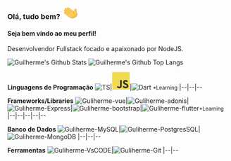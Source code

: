 ### Olá, tudo bem? <img src="https://raw.githubusercontent.com/ABSphreak/ABSphreak/master/gifs/Hi.gif" width="40" height="30" />

#### Seja bem vindo ao meu perfil!

Desenvolvendor Fullstack focado e apaixonado por NodeJS.

<div style="display: inline-block">
	<img heigth="180em" alt="Guilherme's Github Stats" src="https://github-readme-stats.vercel.app/api?username=guilhermeais&show_icons=true&hide_border=true" ></img>
	<img heigth="180em" alt="Guilherme's Github Top Langs" src="https://github-readme-stats.vercel.app/api/top-langs/?username=guilhermeais&layout=compact" ></img>
</div>

**Linguagens de Programação**
<img alt="TS" title="TypeScript" width="40px"  src="https://cdn.jsdelivr.net/gh/devicons/devicon/icons/typescript/typescript-original.svg" />|<img alt="JS" title="JavaScript" width="40px" src="https://raw.githubusercontent.com/github/explore/master/topics/javascript/javascript.png">|<img alt="Dart" title="Dart" width="40px" src="https://cdn.jsdelivr.net/gh/devicons/devicon/icons/dart/dart-original.svg" /> <small>*Learning</small>
|--|--|--

**Frameworks/Libraries**
<img  alt="Guliherme-vue"  width="40px" src="https://cdn.jsdelivr.net/gh/devicons/devicon/icons/vuejs/vuejs-original.svg" />|<img alt="Guliherme-adonis" width="40px" src="https://cdn.jsdelivr.net/gh/devicons/devicon/icons/adonisjs/adonisjs-original.svg" />|<img alt="Guliherme-Express"  width="40px"  src="https://cdn.jsdelivr.net/gh/devicons/devicon/icons/express/express-original.svg" />|<img  alt="Guliherme-bootstrap" width="40px" src="https://cdn.jsdelivr.net/gh/devicons/devicon/icons/bootstrap/bootstrap-plain.svg" />|<img alt="Guliherme-flutter" width="40px"  src="https://cdn.jsdelivr.net/gh/devicons/devicon/icons/flutter/flutter-original.svg" /><small>*Learning</small>
|--|--|--|--|--

**Banco de Dados**
<img alt="Guliherme-MySQL"  width="40px"  src="https://cdn.jsdelivr.net/gh/devicons/devicon/icons/mysql/mysql-original.svg" />|<img alt="Guliherme-PostgresSQL"  width="40px" src="https://cdn.jsdelivr.net/gh/devicons/devicon/icons/postgresql/postgresql-original.svg" />|<img alt="Guliherme-MongoDB"  width="40px"  src="https://cdn.jsdelivr.net/gh/devicons/devicon/icons/mongodb/mongodb-original.svg" />
|--|--|--

**Ferramentas**
<img alt="Guliherme-VsCODE"  width="40px" src="https://cdn.jsdelivr.net/gh/devicons/devicon/icons/vscode/vscode-original.svg" />|<img  alt="Guliherme-Git"  width="40px" src="https://cdn.jsdelivr.net/gh/devicons/devicon/icons/git/git-original.svg" />
|--|--

<!--START_SECTION:waka-->
<!--END_SECTION:waka-->
